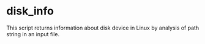 # disk_info
This script returns information about disk device in Linux by analysis of path string in an input file.
